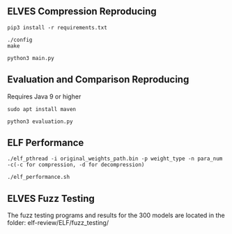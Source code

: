 ## ELVES Compression Reproducing
```
pip3 install -r requirements.txt
```
```
./config
make
```
```
python3 main.py
```

## Evaluation and Comparison Reproducing
Requires Java 9 or higher
```
sudo apt install maven
```
```
python3 evaluation.py
```

## ELF Performance
```
./elf_pthread -i original_weights_path.bin -p weight_type -n para_num -c(-c for compression, -d for decompression)
```
```
./elf_performance.sh
```

## ELVES Fuzz Testing
The fuzz testing programs and results for the 300 models are located in the folder: elf-review/ELF/fuzz_testing/

<!--## Evaluation Reproducing
python3 main.py
-->

<!--
**elf-review/elf-review** is a ✨ _special_ ✨ repository because its `README.md` (this file) appears on your GitHub profile.

Here are some ideas to get you started:

- 🔭 I’m currently working on ...
- 🌱 I’m currently learning ...
- 👯 I’m looking to collaborate on ...
- 🤔 I’m looking for help with ...
- 💬 Ask me about ...
- 📫 How to reach me: ...
- 😄 Pronouns: ...
- ⚡ Fun fact: ...
-->
